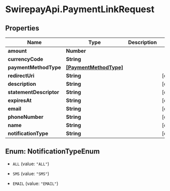 # SwirepayApi.PaymentLinkRequest

## Properties

Name | Type | Description | Notes
------------ | ------------- | ------------- | -------------
**amount** | **Number** |  | 
**currencyCode** | **String** |  | 
**paymentMethodType** | [**[PaymentMethodType]**](PaymentMethodType.md) |  | 
**redirectUri** | **String** |  | [optional] 
**description** | **String** |  | [optional] 
**statementDescriptor** | **String** |  | [optional] 
**expiresAt** | **String** |  | [optional] 
**email** | **String** |  | [optional] 
**phoneNumber** | **String** |  | [optional] 
**name** | **String** |  | [optional] 
**notificationType** | **String** |  | [optional] 



## Enum: NotificationTypeEnum


* `ALL` (value: `"ALL"`)

* `SMS` (value: `"SMS"`)

* `EMAIL` (value: `"EMAIL"`)




